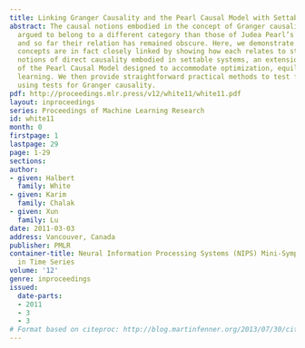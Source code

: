 ```yaml
---
title: Linking Granger Causality and the Pearl Causal Model with Settable Systems
abstract: The causal notions embodied in the concept of Granger causality have been
  argued to belong to a different category than those of Judea Pearl’s Causal Model,
  and so far their relation has remained obscure. Here, we demonstrate that these
  concepts are in fact closely linked by showing how each relates to straightforward
  notions of direct causality embodied in settable systems, an extension and refinement
  of the Pearl Causal Model designed to accommodate optimization, equilibrium, and
  learning. We then provide straightforward practical methods to test for direct causality
  using tests for Granger causality.
pdf: http://proceedings.mlr.press/v12/white11/white11.pdf
layout: inproceedings
series: Proceedings of Machine Learning Research
id: white11
month: 0
firstpage: 1
lastpage: 29
page: 1-29
sections: 
author:
- given: Halbert
  family: White
- given: Karim
  family: Chalak
- given: Xun
  family: Lu
date: 2011-03-03
address: Vancouver, Canada
publisher: PMLR
container-title: Neural Information Processing Systems (NIPS) Mini-Symposium on Causality
  in Time Series
volume: '12'
genre: inproceedings
issued:
  date-parts:
  - 2011
  - 3
  - 3
# Format based on citeproc: http://blog.martinfenner.org/2013/07/30/citeproc-yaml-for-bibliographies/
---
```

